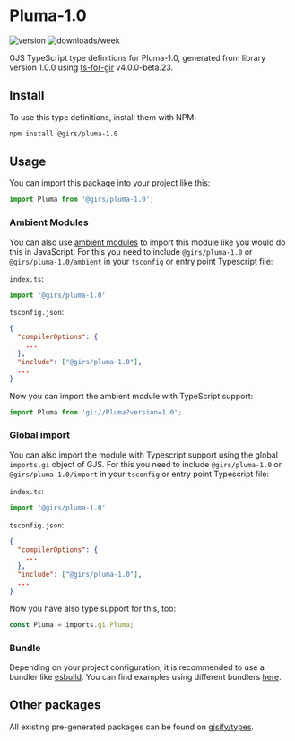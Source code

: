 
# Pluma-1.0

![version](https://img.shields.io/npm/v/@girs/pluma-1.0)
![downloads/week](https://img.shields.io/npm/dw/@girs/pluma-1.0)


GJS TypeScript type definitions for Pluma-1.0, generated from library version 1.0.0 using [ts-for-gir](https://github.com/gjsify/ts-for-gir) v4.0.0-beta.23.


## Install

To use this type definitions, install them with NPM:
```bash
npm install @girs/pluma-1.0
```

## Usage

You can import this package into your project like this:
```ts
import Pluma from '@girs/pluma-1.0';
```

### Ambient Modules

You can also use [ambient modules](https://github.com/gjsify/ts-for-gir/tree/main/packages/cli#ambient-modules) to import this module like you would do this in JavaScript.
For this you need to include `@girs/pluma-1.0` or `@girs/pluma-1.0/ambient` in your `tsconfig` or entry point Typescript file:

`index.ts`:
```ts
import '@girs/pluma-1.0'
```

`tsconfig.json`:
```json
{
  "compilerOptions": {
    ...
  },
  "include": ["@girs/pluma-1.0"],
  ...
}
```

Now you can import the ambient module with TypeScript support: 

```ts
import Pluma from 'gi://Pluma?version=1.0';
```

### Global import

You can also import the module with Typescript support using the global `imports.gi` object of GJS.
For this you need to include `@girs/pluma-1.0` or `@girs/pluma-1.0/import` in your `tsconfig` or entry point Typescript file:

`index.ts`:
```ts
import '@girs/pluma-1.0'
```

`tsconfig.json`:
```json
{
  "compilerOptions": {
    ...
  },
  "include": ["@girs/pluma-1.0"],
  ...
}
```

Now you have also type support for this, too:

```ts
const Pluma = imports.gi.Pluma;
```

### Bundle

Depending on your project configuration, it is recommended to use a bundler like [esbuild](https://esbuild.github.io/). You can find examples using different bundlers [here](https://github.com/gjsify/ts-for-gir/tree/main/examples).

## Other packages

All existing pre-generated packages can be found on [gjsify/types](https://github.com/gjsify/types).

